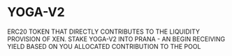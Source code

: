 [
](https://www.canva.com/design/DAFXUhA8WWE/BEXm0s_NaUBr178h9tg6Fg/view?utm_content=DAFXUhA8WWE&utm_campaign=designshare&utm_medium=link&utm_source=publishsharelink)
# YOGA-V2
ERC20 TOKEN THAT DIRECTLY CONTRIBUTES TO THE LIQUIDITY PROVISION OF XEN.
STAKE YOGA-V2 INTO PRANA - AN BEGIN RECEIVING YIELD BASED ON YOU ALLOCATED CONTRIBUTION TO THE POOL
